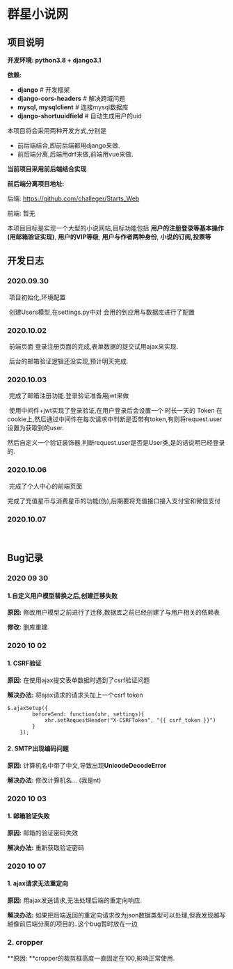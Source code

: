 # 群星小说网

## **项目说明**

**开发环境: python3.8 + django3.1**

**依赖:**

- **django**  # 开发框架
- **django-cors-headers**  # 解决跨域问题
- **mysql, mysqlclient**  # 连接mysql数据库
- **django-shortuuidfield**  # 自动生成用户的uid

本项目将会采用两种开发方式,分别是

- 前后端结合,即前后端都用django来做.
- 前后端分离,后端用drf来做,前端用vue来做.

**当前项目采用前后端结合实现**

**前后端分离项目地址:** 

后端: https://github.com/challeger/Starts_Web

前端: 暂无

本项目目标是实现一个大型的小说网站,目标功能包括 **用户的注册登录等基本操作(用邮箱验证实现)**, **用户的VIP等级**, **用户与作者两种身份**, **小说的订阅,投票等**

## **开发日志**

### **2020.09.30**

​	项目初始化,环境配置

​	创建Users模型,在settings.py中对 会用的到应用与数据库进行了配置

### **2020.10.02**

​	前端页面 登录注册页面的完成,表单数据的提交试用ajax来实现.

​	后台的邮箱验证逻辑还没实现,预计明天完成.

### **2020.10.03**

​	完成了邮箱注册功能.登录验证准备用jwt来做

​	使用中间件+jwt实现了登录验证,在用户登录后会设置一个 时长一天的 Token 在cookie上,然后通过中间件在每次请求中判断是否带有token,有则将request.user设置为获取到的user.

​	然后自定义一个验证装饰器,判断request.user是否是User类,是的话说明已经登录的.

### **2020.10.06**

​	完成了个人中心的前端页面

​	完成了充值星币与消费星币的功能(伪),后期要将充值接口接入支付宝和微信支付

### **2020.10.07**

​	

## Bug记录

### **2020 09 30**

#### **1.自定义用户模型替换之后,创建迁移失败**

**原因:** 修改用户模型之前进行了迁移,数据库之前已经创建了与用户相关的依赖表

**修改:** 删库重建.

### **2020 10 02**

#### **1. CSRF验证**

**原因:** 在使用ajax提交表单数据时遇到了csrf验证问题

**解决办法:** 将ajax请求的请求头加上一个csrf token

```
$.ajaxSetup({
        beforeSend: function(xhr, settings){
            xhr.setRequestHeader("X-CSRFToken", "{{ csrf_token }}")
        }
    });
```

#### **2. SMTP出现编码问题**

**原因:** 计算机名中带了中文,导致出现**UnicodeDecodeError**

**解决办法:** 修改计算机名... (我是nt)

### **2020 10 03**

#### **1. 邮箱验证失败**

**原因:** 邮箱的验证密码失效

**解决办法:** 重新获取验证密码

### **2020 10 07**

#### **1. ajax请求无法重定向**

**原因:** 用ajax发送请求,无法处理后端的重定向响应.

**解决办法:** 如果把后端返回的重定向请求改为json数据类型可以处理,但我发现越写越像前后端分离的项目的..这个bug暂时放在一边

### **2. cropper**

**原因: **cropper的裁剪框高度一直固定在100,影响正常使用.